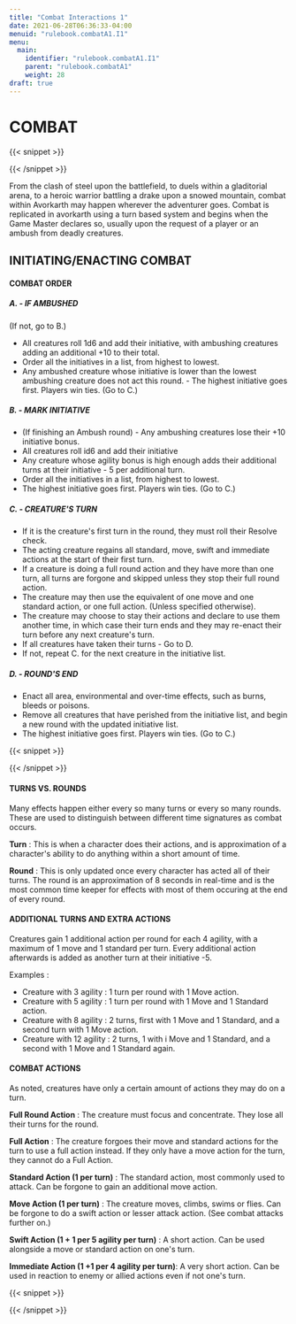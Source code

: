 ```yaml
---
title: "Combat Interactions 1"
date: 2021-06-28T06:36:33-04:00
menuid: "rulebook.combatA1.I1"
menu:
  main:
    identifier: "rulebook.combatA1.I1"
    parent: "rulebook.combatA1"
    weight: 28
draft: true
---
```


# COMBAT

{{< snippet >}}<div class="bookpage-columns"><div class="bookpage-column">{{< /snippet >}}

From the clash of steel upon the battlefield, to duels within a gladitorial arena,
to a heroic warrior battling a drake upon a snowed mountain, combat within
Avorkarth may happen wherever the adventurer goes. Combat is replicated in
avorkarth using a turn based system and begins when the Game Master declares so,
usually upon the request of a player or an ambush from deadly creatures.

## INITIATING/ENACTING COMBAT

#### COMBAT ORDER

##### A. - IF AMBUSHED
(If not, go to B.)
* All creatures roll 1d6 and add their initiative, with ambushing creatures
  adding an additional +10 to their total.
* Order all the initiatives in a list, from highest to lowest.
* Any ambushed creature whose initiative is lower than the lowest ambushing
  creature does not act this round. - The highest initiative goes first.
  Players win ties. (Go to C.)

##### B. - MARK INITIATIVE
* (If finishing an Ambush round) - Any ambushing creatures lose their
  +10 initiative bonus.
* All creatures roll id6 and add their initiative
* Any creature whose agility bonus is high enough adds their additional
  turns at their initiative - 5 per additional turn.
* Order all the initiatives in a list, from highest to lowest.
* The highest initiative goes first. Players win ties. (Go to C.)

##### C. - CREATURE'S TURN
* If it is the creature's first turn in the round, they must roll their
  Resolve check.
* The acting creature regains all standard, move, swift and immediate actions
  at the start of their first turn.
* If a creature is doing a full round action and they have more than one turn,
  all turns are forgone and skipped unless they stop their full round action.
* The creature may then use the equivalent of one move and one standard action,
  or one full action. (Unless specified otherwise).
* The creature may choose to stay their actions and declare to use them another
  time, in which case their turn ends and they may re-enact their turn before
  any next creature's turn.
* If all creatures have taken their turns - Go to D.
* If not, repeat C. for the next creature in the initiative list.

##### D. - ROUND'S END
* Enact all area, environmental and over-time effects, such as burns,
  bleeds or poisons.
* Remove all creatures that have perished from the initiative list,
  and begin a new round with the updated initiative list.
* The highest initiative goes first. Players win ties. (Go to C.)

{{< snippet >}}</div><div class="bookpage-column">{{< /snippet >}}

#### TURNS VS. ROUNDS
Many effects happen either every so many turns or every so many rounds.
These are used to distinguish between different time signatures as combat occurs.

**Turn** : This is when a character does their actions, and is approximation of
a character's ability to do anything within a short amount of time.

**Round** : This is only updated once every character has acted all of their
turns. The round is an approximation of 8 seconds in real-time and is the most
common time keeper for effects with most of them occuring at the end of every round.

#### ADDITIONAL TURNS AND EXTRA ACTIONS
Creatures gain 1 additional action per round for each 4 agility, with a maximum
of 1 move and 1 standard per turn. Every additional action afterwards is added
as another turn at their initiative -5.

Examples :
* Creature with 3 agility : 1 turn per round with 1 Move action.
* Creature with 5 agility : 1 turn per round with 1 Move and 1 Standard action.
* Creature with 8 agility : 2 turns, first with 1 Move and 1 Standard,
  and a second turn with 1 Move action.
* Creature with 12 agility : 2 turns, 1 with i Move and 1 Standard,
  and a second with 1 Move and 1 Standard again.

#### COMBAT ACTIONS
As noted, creatures have only a certain amount of actions they may do on a turn.

**Full Round Action** : The creature must focus and concentrate. They lose all
their turns for the round.

**Full Action** : The creature forgoes their move and standard actions for the
turn to use a full action instead. If they only have a move action for the turn,
they cannot do a Full Action.

**Standard Action (1 per turn)** : The standard action, most commonly used to
attack. Can be forgone to gain an additional move action.

**Move Action (1 per turn)** : The creature moves, climbs, swims or flies.
Can be forgone to do a swift action or lesser attack action. (See combat attacks further on.)

**Swift Action (1 + 1 per 5 agility per turn)** : A short action. Can be used
alongside a move or standard action on one's turn.

**Immediate Action (1 +1 per 4 agility per turn)**: A very short action.
Can be used in reaction to enemy or allied actions even if not one's turn.

{{< snippet >}}</div></div>{{< /snippet >}}

